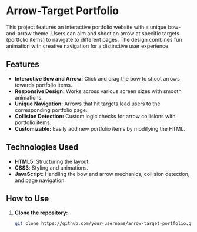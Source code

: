 # Arrow-Target Portfolio

This project features an interactive portfolio website with a unique bow-and-arrow theme. Users can aim and shoot an arrow at specific targets (portfolio items) to navigate to different pages. The design combines fun animation with creative navigation for a distinctive user experience.

## Features

- **Interactive Bow and Arrow:** Click and drag the bow to shoot arrows towards portfolio items.
- **Responsive Design:** Works across various screen sizes with smooth animations.
- **Unique Navigation:** Arrows that hit targets lead users to the corresponding portfolio page.
- **Collision Detection:** Custom logic checks for arrow collisions with portfolio items.
- **Customizable:** Easily add new portfolio items by modifying the HTML.

## Technologies Used

- **HTML5**: Structuring the layout.
- **CSS3**: Styling and animations.
- **JavaScript**: Handling the bow and arrow mechanics, collision detection, and page navigation.

## How to Use

1. **Clone the repository:**
   ```bash
   git clone https://github.com/your-username/arrow-target-portfolio.git

